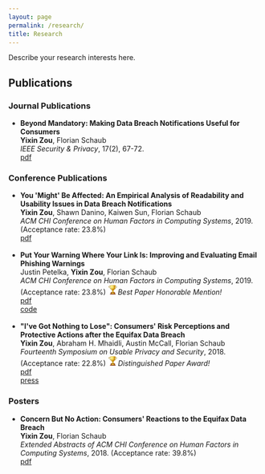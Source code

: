 ```yaml
---
layout: page
permalink: /research/
title: Research
---
```


Describe your research interests here.

<h2>Publications</h2>

<h3>Journal Publications</h3>

<ul>
<li>
	<b>Beyond Mandatory: Making Data Breach Notifications Useful for Consumers</b><br>
	<b>Yixin Zou</b>, Florian Schaub<br>
	<i>IEEE Security & Privacy</i>, 17(2), 67-72.<br>
		<a href="https://yixinzou.github.io/research/ieee2019-zou.pdf"><div class="color-button">pdf</div></a>
		<!-- <a href=""><div class="color-button">cite</div></a><a href=""><div class="color-button">code</div></a> -->
</li>
</ul>

<h3>Conference Publications</h3>
<ul>
	<li>
		<b>You 'Might' Be Affected: An Empirical Analysis of Readability and Usability Issues in Data Breach Notifications</b><br>
		<b>Yixin Zou</b>, Shawn Danino, Kaiwen Sun, Florian Schaub<br>
		<i>ACM CHI Conference on Human Factors in Computing Systems</i>, 2019. (Acceptance rate: 23.8%)<br>
		<a href="https://yixinzou.github.io/research/chi2019-zou.pdf"><div class="color-button">pdf</div></a>
		<!-- <a href=""><div class="color-button">cite</div></a><a href=""><div class="color-button">code</div></a> -->
	</li><br>
	<li>
		<b>Put Your Warning Where Your Link Is: Improving and Evaluating Email Phishing Warnings</b><br>
		Justin Petelka, <b>Yixin Zou</b>, Florian Schaub<br>
		<i>ACM CHI Conference on Human Factors in Computing Systems</i>, 2019. (Acceptance rate: 23.8%) <img src="/images/trophy.png" width="20"><i>Best Paper Honorable Mention!</i><br>
			<a href="https://yixinzou.github.io/research/chi2019-petelka.pdf"><div class="color-button">pdf</div></a><a href="https://github.com/spilab-umich/phishing-experiment"><div class="color-button">code</div></a>
			<!-- <a href=""><div class="color-button">cite</div></a><a href=""><div class="color-button">code</div></a> -->
	</li><br>
	<li>
		<b>"I've Got Nothing to Lose": Consumers' Risk Perceptions and Protective Actions after the Equifax Data Breach</b><br>
		<b>Yixin Zou</b>, Abraham H. Mhaidli, Austin McCall, Florian Schaub<br>
		<i>Fourteenth Symposium on Usable Privacy and Security</i>, 2018. (Acceptance rate: 22.8%) <img src="/images/trophy.png" width="20"><i>Distinguished Paper Award!</i><br>
			<a href="https://yixinzou.github.io/research/soups2018-zou.pdf"><div class="color-button">pdf</div></a><a href="https://www.nytimes.com/2018/09/14/your-money/credit-freeze-free.html"><div class="color-button">press</div></a>
			<!-- <a href=""><div class="color-button">cite</div></a><a href=""><div class="color-button">code</div></a> -->
	</li>
</ul>

<h3>Posters</h3>
<ul>
	<li>
		<b>Concern But No Action: Consumers' Reactions to the Equifax Data Breach</b><br>
  	<b>Yixin Zou</b>, Florian Schaub<br>
		<i>Extended Abstracts of ACM CHI Conference on Human Factors in Computing Systems</i>, 2018. (Acceptance rate: 39.8%)<br>
			<a href="https://yixinzou.github.io/research/chi2018-zou.pdf"><div class="color-button">pdf</div></a>
			<!-- <a href=""><div class="color-button">cite</div></a><a href=""><div class="color-button">code</div></a> -->
	</li><br>
</ul>

<!-- <h2>Research Projects</h2>
<ul>
	<li>
		<b>Project title</b><br>
		University, Duration<br>
		<i>Other details such as advisor's name may go here</i><br>
		<a href=""><div class="color-button">report</div></a><a href=""><div class="color-button">code</div></a>
	</li><br>
	<li>
		<b>Project title</b><br>
		University, Duration<br>
		<i>Other details such as advisor's name may go here</i><br>
		<a href=""><div class="color-button">report</div></a><a href=""><div class="color-button">code</div></a>
	</li><br>
</ul>

<h2>Research Implementations</h2>
<ul>
	<li>
		<b>Title #1</b>: Brief description of this research implementation.<br>
		<a href=""><div class="color-button">paper</div></a><a href=""><div class="color-button">report</div></a><a href=""><div class="color-button">code</div></a>
	</li><br>
	<li>
		<b>Title #2</b>: Brief description of this research implementation.<br>
		<a href=""><div class="color-button">paper</div></a><a href=""><div class="color-button">report</div></a><a href=""><div class="color-button">code</div></a>
	</li><br>
</ul> -->
